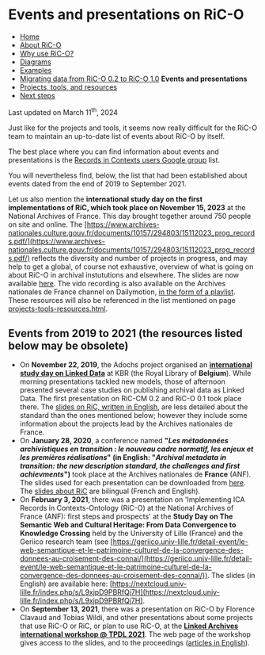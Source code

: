 # Events and presentations on RiC-O



* [Home](index.html)
* [About RiC-O](about.html)
* [Why use RiC-O?](why-use-RiC-O.html)
* [Diagrams](diagrams.html)
* [Examples](examples.html)
* [Migrating data from RiC-O 0.2 to RiC-O 1.0](migrating-data-from-RIC-O-v0.2-to-v1.0.html)
**Events and presentations**
* [Projects, tools, and resources](projects-tools-resources.html)
* [Next steps](next-steps.html)



Last updated on March 11<sup>th</sup>, 2024


Just like for the projects and tools, it seems now really difficult for the RiC-O team to maintain an up-to-date list of events about RiC-O by itself. 

The best place where you can find information about events and presentations is the [Records in Contexts users Google group](https://groups.google.com/g/Records_in_Contexts_users) list.

You will nevertheless find, below, the list that had been established about events dated from the end of 2019 to September 2021.

Let us also mention the **international study day on the first implementations of RiC, which took place on November 15, 2023** at the National Archives of France. This day brought together around 750 people on site and online. The [https://www.archives-nationales.culture.gouv.fr/documents/10157/294803/15112023_prog_records.pdf/](https://www.archives-nationales.culture.gouv.fr/documents/10157/294803/15112023_prog_records.pdf/) reflects the diversity and number of projects in progress, and may help to get a global, of course not exhaustive, overview of what is going on about RiC-O in archival instututions and elsewhere. The slides are now available [here](https://drive.google.com/drive/folders/1zywJxTuccDjSX-QUrYc4deACs_BTw9z8?usp=drive_link). The vido recording is also available on the Archives nationales de France channel on Dailymotion, [in the form of a playlist](https://www.dailymotion.com/playlist/x86ajs). These resources will also be referenced in the list mentioned on page [projects-tools-resources.html](projects-tools-resources.html).

## Events from 2019 to 2021 (the resources listed below may be obsolete)

* On **November 22, 2019**, the Adochs project organised an **[international study day on Linked Data](http://adochs.be/linking/)** at KBR (the Royal Library of **Belgium**). While morning presentations tackled new models, those of afternoon presented several case studies on publishing archival data as Linked Data. The first presentation on RiC-CM 0.2 and RiC-O 0.1 took place there. The [slides on RiC, written in English](http://adochs.be/wp-content/uploads/2020/01/LinkingThePast_Brussels_20191122_RecordsInContexts.pdf), are less detailed about the standard than the ones mentioned below; however they include some information about the projects lead by the Archives nationales de France.
* On **January 28, 2020**, a conference named **"_Les métadonnées archivistiques en transition : le nouveau cadre normatif, les enjeux et les premières réalisations_" (in English: "_Archival metadata in transition: the new description standard, the challenges and first achievments_")** took place at the Archives nationales de **France** (ANF). The slides used for each presentation can be downloaded from [here](https://labarchiv.hypotheses.org/1495). The [slides about RiC](https://f.hypotheses.org/wp-content/blogs.dir/2167/files/2020/02/20200128_2_RecordsInContexts_englishVersionAdded1003.pdf) are bilingual (French and English). 
* On **February 3, 2021**, there was a presentation on 'Implementing ICA Records in Contexts-Ontology (RiC-O) at the National Archives of France (ANF): first steps and prospects' at the **Study Day on The Semantic Web and Cultural Heritage: From Data Convergence to Knowledge Crossing** held by the University of Lille (France) and the Geriico research team (see [https://geriico.univ-lille.fr/detail-event/le-web-semantique-et-le-patrimoine-culturel-de-la-convergence-des-donnees-au-croisement-des-connai/](https://geriico.univ-lille.fr/detail-event/le-web-semantique-et-le-patrimoine-culturel-de-la-convergence-des-donnees-au-croisement-des-connai/)). The slides (in English) are available here: [https://nextcloud.univ-lille.fr/index.php/s/L9xjpD9PBRfQj7H](https://nextcloud.univ-lille.fr/index.php/s/L9xjpD9PBRfQj7H).
* On **September 13, 2021**, there was a presentation on RiC-O by Florence Clavaud and Tobias Wildi, and other presentations about some projects that use RiC-O or RiC, or plan to use RiC-O, at the **[Linked Archives international workshop @ TPDL 2021](https://linkedarchives.inesctec.pt/)**. The web page of the workshop gives access to the slides, and to the proceedings ([articles in English](https://drive.google.com/file/d/1mZoYjBCdjOqUZddgBRhWeEeDY-MHwjy8/view?usp=sharing)). 
